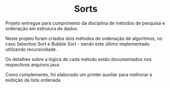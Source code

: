 <h1 align="center"> Sorts</h1>

<div>

  <p>Projeto entregue para cumprimento da disciplina de métodos de pesquisa e ordenação em estrutura de dados. </p>
  <p>Neste projeto foram criados dois métodos de ordenação de algoritmos, no caso Selection Sort e Bubble Sort - sendo este último implementado utilizando recursividade. </p>
  <p>Os detalhes sobre a lógica de cada método estão documentados nos respectivos arquivos java.</p>
  <p>Como complemento, foi elaborado um printer auxiliar para melhorar a exibição da lista ordenada</p>
  
  </div>
